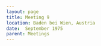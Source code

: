 ```yaml
---
layout: page
title: Meeting 9
location: Baden bei Wien, Austria
date:  September 1975
parent: Meetings
---
```

